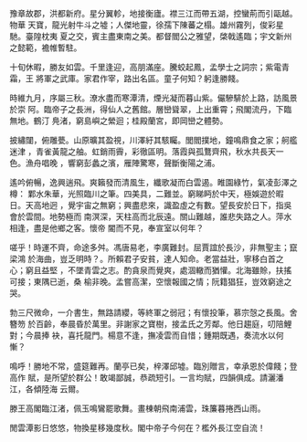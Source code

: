豫章故郡，洪都新府。星分翼軫，地接衡廬。襟三江而帶五湖，控蠻荊而引甌越。物華
天寶，龍光射牛斗之墟；人傑地靈，徐孺下陳蕃之榻。雄州霧列，俊彩星馳。臺隍枕夷
夏之交，賓主盡東南之美。都督閻公之雅望，棨戟遙臨；宇文新州之懿範，襜帷暫駐。

十旬休暇，勝友如雲。千里逢迎，高朋滿座。騰蛟起鳳，孟學士之詞宗；紫電青霜，王
將軍之武庫。家君作宰，路出名區。童子何知？躬逢勝餞。

時維九月，序屬三秋。潦水盡而寒潭清，煙光凝而暮山紫。儼驂騑於上路，訪風景於崇
阿。臨帝子之長洲，得仙人之舊館。層巒聳翠，上出重霄；飛閣流丹，下臨無地。鶴汀
鳧渚，窮島嶼之縈迴；桂殿蘭宮，即岡巒之體勢。

披繡闥，俯雕甍。山原曠其盈視，川澤紆其駭矚。閭閻撲地，鐘鳴鼎食之家；舸艦迷津
，青雀黃龍之舳。虹銷雨霽，彩徹區明。落霞與孤鶩齊飛，秋水共長天一色。漁舟唱晚
，響窮彭蠡之濱，雁陣驚寒，聲斷衡陽之浦。

遙吟俯暢，逸興遄飛。爽籟發而清風生，纖歌凝而白雲遏。睢園綠竹，氣凌彭澤之樽：
鄴水朱華，光照臨川之筆。四美具，二難並。窮睇眄於中天，極娛遊於暇日。天高地迥
，覺宇宙之無窮；興盡悲來，識盈虛之有數。望長安於日下，指吳會於雲間。地勢極而
南溟深，天柱高而北辰遠。關山難越，誰悲失路之人。萍水相逢，盡是他鄉之客。懷帝
閽而不見，奉宣室以何年？

嗟乎！時運不齊，命途多舛。馮唐易老，李廣難封。屈賈誼於長沙，非無聖主；竄梁鴻
於海曲，豈乏明時？。所賴君子安貧，達人知命。老當益壯，寧移白首之心；窮且益堅
，不墜青雲之志。酌貪泉而覺爽，處涸轍而猶懽。北海雖賒，扶搖可接；東隅已逝，桑
榆非晚。孟嘗高潔，空懷報國之情；阮籍猖狂，豈效窮途之哭。

勃三尺微命，一介書生，無路請纓，等終軍之弱冠；有懷投筆，慕宗愨之長風。舍簪笏
於百齡，奉晨昏於萬里。非謝家之寶樹，接孟氏之芳鄰。他日趨庭，叨陪鯉對；今晨捧
袂，喜托龍門。楊意不逢，撫凌雲而自惜；鍾期既遇，奏流水以何慚？

鳴呼！勝地不常，盛筵難再。蘭亭已矣，梓澤邱墟。臨別贈言，幸承恩於偉餞；登高作
賦，是所望於群公！敢竭鄙誠，恭疏短引。一言均賦，四韻俱成。請灑潘江，各傾陸海
云爾。

滕王高閣臨江渚，佩玉鳴鸞罷歌舞。畫棟朝飛南浦雲，珠簾暮捲西山雨。

閒雲潭影日悠悠，物換星移幾度秋。閣中帝子今何在？檻外長江空自流！

